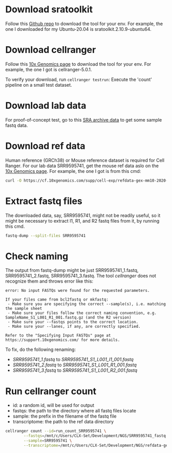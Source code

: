 # Download sratoolkit

Follow this [Github repo](https://github.com/ncbi/sra-tools) to download the tool for your env.
For example, the one I downloaded for my Ubuntu-20.04 is sratoolkit.2.10.9-ubuntu64.

# Download cellranger

Follow this [10x Genomics page](https://support.10xgenomics.com/single-cell-gene-expression/software/downloads/latest) to download the tool for your env.
For example, the one I got is cellranger-5.0.1.

To verify your download, run `cellranger testrun`: Execute the 'count' pipeline on a small test dataset.

# Download lab data

For proof-of-concept test, go to this [SRA archive data](https://trace.ncbi.nlm.nih.gov/Traces/sra/?run=SRR9595741) to get some sample fastq data.

# Download ref data

Human reference (GRCh38) or Mouse reference dataset is required for Cell Ranger. For our lab data SRR9595741, get the mouse ref data aslo on the [10x Genomics page](https://support.10xgenomics.com/single-cell-gene-expression/software/downloads/latest). For example, the one I got is from this cmd:

```bash
curl -O https://cf.10xgenomics.com/supp/cell-exp/refdata-gex-mm10-2020-A.tar.gz
```

# Extract fastq files

The downloaded data, say, SRR9595741, might not be readily useful, so it might be necessary to extract I1, R1, and R2 fastq files from it, by running this cmd.

```bash
fastq-dump --split-files SRR9595741
```

# Check naming

The output from fastq-dump might be just SRR9595741_1.fastq, SRR9595741_2.fastq, SRR9595741_3.fastq. The tool *cellranger* does not recognize them and throws error like this:

```
error: No input FASTQs were found for the requested parameters.

If your files came from bcl2fastq or mkfastq:
 - Make sure you are specifying the correct --sample(s), i.e. matching the sample sheet
 - Make sure your files follow the correct naming convention, e.g. SampleName_S1_L001_R1_001.fastq.gz (and the R2 version)
 - Make sure your --fastqs points to the correct location.
 - Make sure your --lanes, if any, are correctly specified.

Refer to the "Specifying Input FASTQs" page at https://support.10xgenomics.com/ for more details.
```

To fix, do the following renaming:

* *SRR9595741_1.fastq* to *SRR9595741_S1_L001_I1_001.fastq*
* *SRR9595741_2.fastq* to *SRR9595741_S1_L001_R1_001.fastq*
* *SRR9595741_3.fastq* to *SRR9595741_S1_L001_R2_001.fastq*

# Run cellranger count

* id: a random id, will be used for output
* fastqs: the path to the directory where all fastq files locate
* sample: the prefix in the filename of the fastq file
* transcriptome: the path to the ref data directory

```bash
cellranger count --id=run_count_SRR9595741 \
        --fastqs=/mnt/c/Users/CLX-Set/Development/NGS/SRR9595741_fastq \
        --sample=SRR9595741 \
        --transcriptome=/mnt/c/Users/CLX-Set/Development/NGS/refdata-gex-mm10-2020-A
```